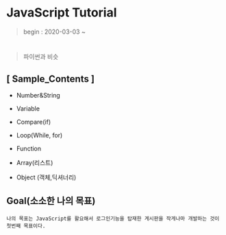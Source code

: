 # JavaScript Tutorial

> begin : 2020-03-03 ~ 

#
> 파이썬과 비슷

## [ Sample_Contents ]

* Number&String

* Variable

* Compare(if)

* Loop(While, for)

* Function

* Array(리스트)

* Object (객체,딕셔너리)


## Goal(소소한 나의 목표)
```
나의 목표는 JavaScript를 활요해서 로그인기능을 탑재한 게시판을 작게나마 개발하는 것이 첫번째 목표이다.
```